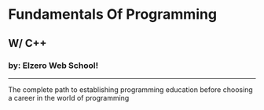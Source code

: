 # Fundamentals Of Programming
## W/ C++
### by: Elzero Web School!
---
The complete path to establishing programming education before choosing a career in the world of programming

